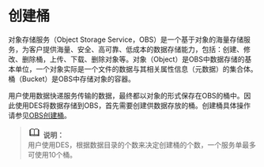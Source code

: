 # 创建桶<a name="ZH-CN_TOPIC_0094556653"></a>

对象存储服务（Object Storage Service，OBS）是一个基于对象的海量存储服务，为客户提供海量、安全、高可靠、低成本的数据存储能力，包括：创建、修改、删除桶，上传、下载、删除对象等。对象（Object）是OBS中数据存储的基本单位，一个对象实际是一个文件的数据与其相关属性信息（元数据）的集合体。桶（Bucket）是OBS中存储对象的容器。

用户使用数据快递服务传输的数据，最终都以对象的形式保存在OBS的桶中。因此使用DES将数据存储到OBS，首先需要创建供数据存放的桶。创建桶具体操作请参见[OBS创建桶](Teleport创建桶.md)。

>![](public_sys-resources/icon-note.gif) **说明：**   
>用户使用DES，根据数据目录的个数来决定创建桶的个数，一个服务单最多可使用10个桶。  

